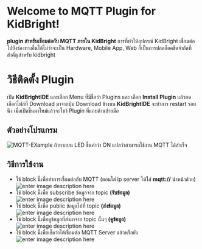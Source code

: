 # Welcome to MQTT Plugin for KidBright!

**plugin สำหรับเชื่อมต่อกับ MQTT ภายใน KidBright**
การที่ทำให้อุปกรณ์ KidBright เชื่อมต่อไปยังช่องทางอื่นได้ไม่ว่าจะเป็น Hardware, Mobile App, Web ก็เป็นการปลดล็อคขีดจำกัดที่สำคัญสำหรับ kidbright

# วิธีติดตั้ง Plugin

เปิด **KidBrightIDE** และเลือก Menu ที่มีชื่อว่า Plugins และ เลือก **Install Plugin** แล้วกดเลือกไฟล์ที่ Download มาจากปุ่ม Download ข้างบน 
**KidBrightIDE** จะทำการ restart รอบนึง เมื่อเปิดขึ้นมาใหม่แล้วจะโชว์ Plugin ที่แถบด้านซ้ายมือ

## ตัวอย่างโปรแกรม
![MQTT-EXample](https://get.google.com/albumarchive/105550791925667194106/album/AF1QipM04TFl0J3kwLrZzy5PpNeUL24WhmXzvTWbfCx9/AF1QipPTf8E3IUB4iLN-ygkKL9wEjyZZHSM75jOeEOjM?source=pwa#6681136948458176210)
ถ้าหากบน LED ขึ้นคำว่า ON แปลว่าสามารถใช้งาน MQTT ได้สำเร็จ

## วิธีการใช้งาน

 

 - ใช้ block นี้เพื่อทำการเชื่อมต่อกับ MQTT
 (ตอนใส่ ip server ให้ใส่ **mqtt://** นำหน้าด้วย)
![enter image description here](https://drive.google.com/file/d/1JwZJbpUWl9inH8qDxuqEsNBH8m8Q1H9Y/view?usp=sharing)
 - ใช้ block นี้เพื่อ subscribe ข้อมูลจาก topic **(รับข้อมูล)**![enter image description here](https://drive.google.com/file/d/1JwZJbpUWl9inH8qDxuqEsNBH8m8Q1H9Y/view?usp=sharing)
 - ใช้ block นี้เพื่อ public ข้อมูลไปที่ topic **(ส่งข้อมูล)**![enter image description here](https://drive.google.com/file/d/1JwZJbpUWl9inH8qDxuqEsNBH8m8Q1H9Y/view?usp=sharing)
 - ใช้ block นี้เพื่อดูข้อมูลที่ส่งมาจาก topic นั้นๆ **(ดูข้อมูล)**![enter image description here](https://drive.google.com/file/d/1JwZJbpUWl9inH8qDxuqEsNBH8m8Q1H9Y/view?usp=sharing)
 - ใช้ block นี้เพื่อเช็คว่าได้เชื่อมต่อ MQTT Server แล้วหรือยัง![enter image description here](https://drive.google.com/file/d/1JwZJbpUWl9inH8qDxuqEsNBH8m8Q1H9Y/view?usp=sharing)

